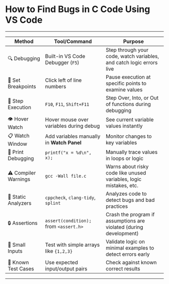 # **How to Find Bugs in C Code Using VS Code**
---
| **Method**          | **Tool/Command**                          | **Purpose**                                                          |
| ------------------- | ----------------------------------------- | -------------------------------------------------------------------- |
| 🔍 Debugging        | Built-in VS Code Debugger (`F5`)          | Step through your code, watch variables, and catch logic errors live |
| 🎯 Set Breakpoints  | Click left of line numbers                | Pause execution at specific points to examine values                 |
| 🔄 Step Execution   | `F10`, `F11`, `Shift+F11`                 | Step Over, Into, or Out of functions during debugging                |
| 👁 Hover Watch      | Hover mouse over variables during debug   | See current variable values instantly                                |
| 📋 Watch Window     | Add variables manually in **Watch Panel** | Monitor changes to key variables                                     |
| 🧾 Print Debugging  | `printf("x = %d\n", x);`                  | Manually trace values in loops or logic                              |
| ⚠ Compiler Warnings | `gcc -Wall file.c`                        | Warns about risky code like unused variables, logic mistakes, etc.   |
| 🧹 Static Analyzers | `cppcheck`, `clang-tidy`, `splint`        | Analyzes code to detect bugs and bad practices                       |
| 🔒 Assertions       | `assert(condition);` from `<assert.h>`    | Crash the program if assumptions are violated (during development)   |
| 🧪 Small Inputs     | Test with simple arrays like `{1,2,3}`    | Validate logic on minimal examples to detect errors early            |
| 🧠 Known Test Cases | Use expected input/output pairs           | Check against known correct results                                  |
----